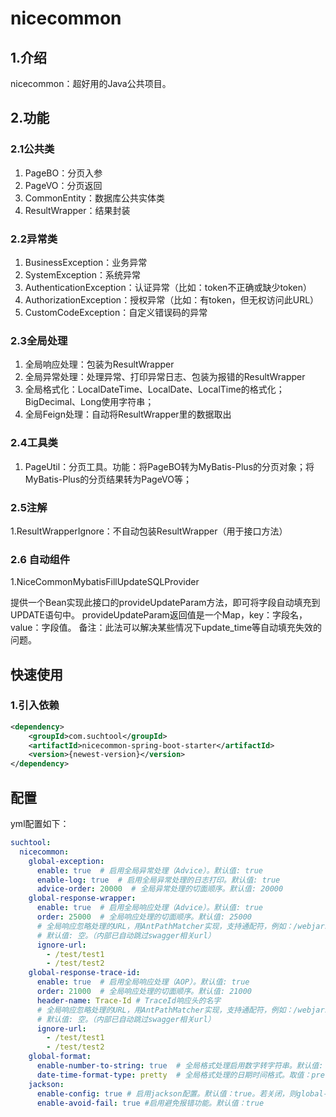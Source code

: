 # nicecommon

## 1.介绍
nicecommon：超好用的Java公共项目。

## 2.功能

### 2.1公共类

1. PageBO：分页入参
2. PageVO：分页返回
3. CommonEntity：数据库公共实体类
4. ResultWrapper：结果封装

### 2.2异常类

1. BusinessException：业务异常
2. SystemException：系统异常
3. AuthenticationException：认证异常（比如：token不正确或缺少token）
4. AuthorizationException：授权异常（比如：有token，但无权访问此URL）
5. CustomCodeException：自定义错误码的异常

### 2.3全局处理
1. 全局响应处理：包装为ResultWrapper
2. 全局异常处理：处理异常、打印异常日志、包装为报错的ResultWrapper
3. 全局格式化：LocalDateTime、LocalDate、LocalTime的格式化；BigDecimal、Long使用字符串；
4. 全局Feign处理：自动将ResultWrapper里的数据取出

### 2.4工具类
1. PageUtil：分页工具。功能：将PageBO转为MyBatis-Plus的分页对象；将MyBatis-Plus的分页结果转为PageVO等；

### 2.5注解
1.ResultWrapperIgnore：不自动包装ResultWrapper（用于接口方法）

### 2.6 自动组件
1.NiceCommonMybatisFillUpdateSQLProvider

提供一个Bean实现此接口的provideUpdateParam方法，即可将字段自动填充到UPDATE语句中。
provideUpdateParam返回值是一个Map，key：字段名，value：字段值。
备注：此法可以解决某些情况下update_time等自动填充失效的问题。

## 快速使用

### 1.引入依赖
```xml
<dependency>
    <groupId>com.suchtool</groupId>
    <artifactId>nicecommon-spring-boot-starter</artifactId>
    <version>{newest-version}</version>
</dependency>

```
## 配置
yml配置如下：
```yaml
suchtool:
  nicecommon:
    global-exception:
      enable: true  # 启用全局异常处理（Advice）。默认值: true
      enable-log: true  # 启用全局异常处理的日志打印。默认值: true
      advice-order: 20000  # 全局异常处理的切面顺序。默认值: 20000
    global-response-wrapper:
      enable: true  # 启用全局响应处理（Advice）。默认值: true
      order: 25000  # 全局响应处理的切面顺序。默认值: 25000
      # 全局响应忽略处理的URL，用AntPathMatcher实现，支持通配符，例如：/webjars/**。
      # 默认值: 空。（内部已自动跳过swagger相关url）
      ignore-url:
        - /test/test1
        - /test/test2
    global-response-trace-id:
      enable: true  # 启用全局响应处理（AOP）。默认值: true
      order: 21000  # 全局响应处理的切面顺序。默认值: 21000
      header-name: Trace-Id # TraceId响应头的名字
      # 全局响应忽略处理的URL，用AntPathMatcher实现，支持通配符，例如：/webjars/**。
      # 默认值: 空。（内部已自动跳过swagger相关url）
      ignore-url:
        - /test/test1
        - /test/test2
    global-format:
      enable-number-to-string: true  # 全局格式处理启用数字转字符串。默认值: true
      date-time-format-type: pretty  # 全局格式处理的日期时间格式。取值：pretty（年月日 时分秒）、timestamp（时间戳）、none。默认值: pretty
    jackson:
      enable-config: true # 启用jackson配置。默认值：true。若关闭，则global-format的json格式化也会失效
      enable-avoid-fail: true #启用避免报错功能。默认值：true
```